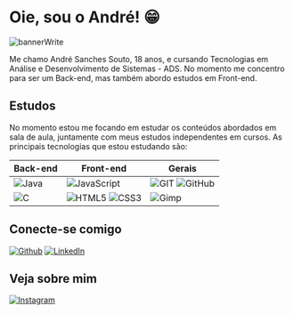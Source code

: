 # Oie, sou o André! 😁
![bannerWrite](https://github.com/AndreSanchesSouto/site-presentation/assets/138311579/08bac279-7d9b-4e58-8050-20d91833dccd)

Me chamo André Sanches Souto, 18 anos, e cursando Tecnologias em Análise e Desenvolvimento de Sistemas - ADS. No momento me concentro para ser um Back-end, mas também abordo estudos em Front-end.

## Estudos
No momento estou me focando em estudar os conteúdos abordados em sala de aula, juntamente com meus estudos independentes em cursos. As principais tecnologias que estou estudando são: 

Back-end | Front-end | Gerais
--- | --- | ---
![Java](https://img.shields.io/badge/Java-ED8B00?style=for-the-badge&logo=openjdk&logoColor=white) | ![JavaScript](https://img.shields.io/badge/JavaScript-000?style=for-the-badge&logo=javascript)  | ![GIT](https://img.shields.io/badge/GIT-000?style=for-the-badge&logo=git&logoColor=264CE4) ![GitHub](https://img.shields.io/badge/GitHub-100000?style=for-the-badge&logo=github&logoColor=white)
![C](https://img.shields.io/badge/C-00599C?style=for-the-badge&logo=c&logoColor=white) | ![HTML5](https://img.shields.io/badge/HTML5-000?style=for-the-badge&logo=html5) ![CSS3](https://img.shields.io/badge/CSS3-000?style=for-the-badge&logo=css3&logoColor=264CE4)| ![Gimp](https://img.shields.io/badge/gimp-5C5543?style=for-the-badge&logo=gimp&logoColor=white)

## Conecte-se comigo
[![Github](https://img.shields.io/badge/Github-357?style=for-the-badge&logo=Github&logoColor=fffff)](https://www.github.com/andresanchessouto)
[![LinkedIn](https://img.shields.io/badge/LinkedIn-357?style=for-the-badge&logo=linkedin&logoColor=ffff)](https://www.linkedin.com/in/andré-sanches-souto-6438a5272/)

## Veja sobre mim
[![Instagram](https://img.shields.io/badge/Instagram-E4405F?style=for-the-badge&logo=instagram&logoColor=white)](https://www.instagram.com/andrew_souto/)

